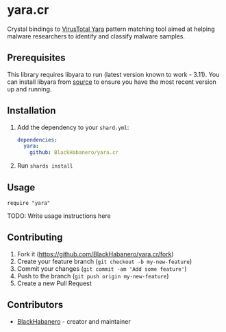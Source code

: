 # yara.cr

Crystal bindings to [VirusTotal Yara](https://github.com/VirusTotal/yara) pattern matching tool aimed at helping malware researchers to identify and classify malware samples.

## Prerequisites

This library requires libyara to run (latest version known to work - 3.11).
You can install libyara from [source](https://github.com/VirusTotal/yara) to ensure you have the most recent version up and running.

## Installation

1. Add the dependency to your `shard.yml`:

   ```yaml
   dependencies:
     yara:
       github: BlackHabanero/yara.cr
   ```

2. Run `shards install`

## Usage

```crystal
require "yara"
```

TODO: Write usage instructions here

## Contributing

1. Fork it (<https://github.com/BlackHabanero/yara.cr/fork>)
2. Create your feature branch (`git checkout -b my-new-feature`)
3. Commit your changes (`git commit -am 'Add some feature'`)
4. Push to the branch (`git push origin my-new-feature`)
5. Create a new Pull Request

## Contributors

- [BlackHabanero](https://github.com/BlackHabanero) - creator and maintainer
